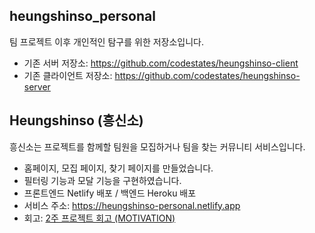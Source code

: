 ## heungshinso_personal

팀 프로젝트 이후 개인적인 탐구를 위한 저장소입니다.

- 기존 서버 저장소: https://github.com/codestates/heungshinso-client
- 기존 클라이언트 저장소: https://github.com/codestates/heungshinso-server

## Heungshinso (흥신소)

흥신소는 프로젝트를 함께할 팀원을 모집하거나 팀을 찾는 커뮤니티 서비스입니다.

- 홈페이지, 모집 페이지, 찾기 페이지를 만들었습니다.
- 필터링 기능과 모달 기능을 구현하였습니다.
- 프론트엔드 Netlify 배포 / 백엔드 Heroku 배포
- 서비스 주소: https://heungshinso-personal.netlify.app
- 회고: [2주 프로젝트 회고 (MOTIVATION)](https://smss.netlify.app/2020-11-22-MOTIVATION/)
